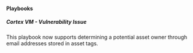 
#### Playbooks

##### Cortex VM - Vulnerability Issue

This playbook now supports determining a potential asset owner through email addresses stored in asset tags.
